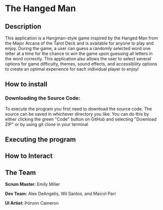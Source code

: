 # The Hanged Man
## Description
This application is a Hangman-style game inspired by the Hanged Man from the Major Arcana of the Tarot Deck and is available for anyone to play and enjoy. During the game, a user can guess a randomly selected word one letter at a time for the chance to win the game upon guessing all letters in the word correctly. This application also allows the user to select several options for game difficulty, themes, sound effects, and accessibility options to create an optimal experience for each individual player to enjoy!

## How to install

### Downloading the Source Code:

To execute the program you first need to download the source code. The source can be saved in whichever directory you like. You can do this by either clicking the green "Code" button on GitHub and selecting "Download ZIP" or by using git clone in your terminal

## Executing the program

## How to Interact

## The Team
**Scrum Master:** Emily Miller

**Dev Team:** Alex DeAngelis, Wil Santos, and Maicol Parr

**UI Artist:** Þórunn Cameron
